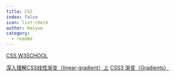 ```yaml
---
title: CSS
index: false
icon: list-check
author: Haiyue
category:
  - readme
---
```


[CSS W3SCHOOL](https://www.w3schools.com/cssref/css_selectors.php)

[深入理解CSS线性渐变（linear-gradient）上](https://qianduandaren.com/css-linear-gradient/)
[CSS3 渐变（Gradients）](https://www.runoob.com/css3/css3-gradients.html)